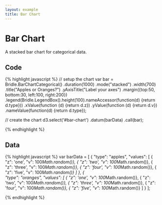 ```yaml
---
layout: example
title: Bar Chart
---
```

# Bar Chart
<div id="bar-chart-categorical" class="chartContainer"> </div>
A stacked bar chart for categorical data.

## Code
{% highlight javascript %}
// setup the chart
var bar = Bridle.BarChartCategorical()
  .duration(1000) 
  .mode("stacked")
  .width(700)
  .title("Apples or Oranges?")
  .yAxisTitle("Label your axes")
  .margin({top:50, bottom:30, left:100, right:200})
  .legend(Bridle.LegendBox().height(100).nameAccessor(function(d) {return d.type}))
  .xValue(function (d) {return d.z})
  .yValue(function (d) {return d.v})
  .nameValue(function(d) {return d.type});

// create the chart
d3.select('#bar-chart')
  .datum(barData)
  .call(bar);



{% endhighlight %}


## Data
{% highlight javascript %}
var barData = [
  {
    "type": "apples",
    "values": [
      { "z": 'one', "v":  100*Math.random()},
      { "z": 'two', "v":  100*Math.random()},
      { "z": 'three', "v":  100*Math.random()},
      { "z": 'four', "v":  100*Math.random()},
      { "z": 'five', "v":  100*Math.random()}
    ]
  },
  {  
    "type": "oranges",
    "values": [
      { "z": 'one', "v":  100*Math.random()},
      { "z": 'two', "v":  100*Math.random()},
      { "z": 'three', "v":  100*Math.random()},
      { "z": 'four', "v":  100*Math.random()},
      { "z": 'five', "v":  100*Math.random()}
    ]
  }
];



{% endhighlight %}

<script type="text/javascript">
var barData = [
  {
    "type": "apples",
    "values": [
      { "z": 'one', "v":  100*Math.random()},
      { "z": 'two', "v":  100*Math.random()},
      { "z": 'three', "v":  100*Math.random()},
      { "z": 'four', "v":  100*Math.random()},
      { "z": 'five', "v":  100*Math.random()}
    ]
  },
  {  
    "type": "oranges",
    "values": [
      { "z": 'one', "v":  100*Math.random()},
      { "z": 'two', "v":  100*Math.random()},
      { "z": 'three', "v":  100*Math.random()},
      { "z": 'four', "v":  100*Math.random()},
      { "z": 'five', "v":  100*Math.random()}
    ]
  }
];

var bar = Bridle.BarChartCategorical()
  .duration(1000)
  .mode("stacked") 
  .width(700)
  .title("Apples or Oranges?")
  .yAxisTitle("Label your axes")
  .margin({top:50, bottom:30, left:100, right:200})
  .legend(Bridle.LegendBox().height(100).nameAccessor(function(d) {return d.type}))
  .xValue(function (d) {return d.z})
  .yValue(function (d) {return d.v})
  .nameValue(function(d) {return d.type});
d3.select('#bar-chart-categorical')
  .datum(barData)
  .call(bar);
</script>